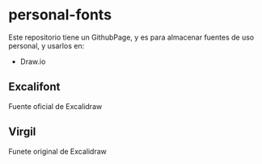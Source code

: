 # personal-fonts
Este repositorio tiene un GithubPage, y es para almacenar fuentes de uso personal, y usarlos en:
- Draw.io

## Excalifont
Fuente oficial de Excalidraw

## Virgil
Funete original de Excalidraw
